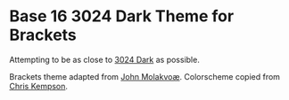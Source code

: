 Base 16 3024 Dark Theme for Brackets
============================

Attempting to be as close to [3024 Dark](http://chriskempson.github.io/base16/#3024) as possible.

Brackets theme adapted from [John Molakvoæ](https://github.com/skjnldsv/default-dark).
Colorscheme copied from [Chris Kempson](http://chriskempson.com).
